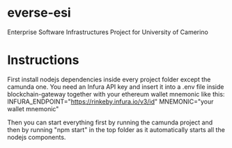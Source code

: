 # everse-esi
Enterprise Software Infrastructures Project for University of Camerino

# Instructions
First install nodejs dependencies inside every project folder except the camunda one.
You need an Infura API key and insert it into a .env file inside blockchain-gateway together with your ethereum wallet mnemonic like this:
INFURA_ENDPOINT="https://rinkeby.infura.io/v3/id"
MNEMONIC="your wallet mnemonic"

Then you can start everything first by running the camunda project and then by running "npm start" in the top folder as it automatically starts all the nodejs components.
